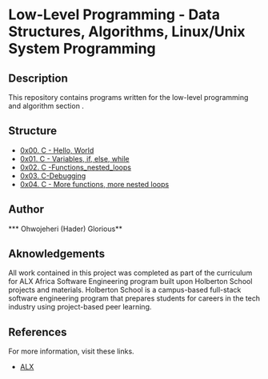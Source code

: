 # Low-Level Programming - Data Structures, Algorithms, Linux/Unix System Programming

## Description

This repository contains programs written for the low-level programming and algorithm section .

## Structure
* [0x00. C - Hello, World](https://github.com/Adderreth/alx-low_level_programming/0x00-hello_world)
* [0x01. C - Variables, if, else, while](https://github.com/Adderreth/alx-low_level_programming/0x01-Variables_if_else_while)
* [0x02. C -Functions_nested_loops](https://github.com/Adderreth/alx-low_level_programming/0x02-functions_nested_loops)
* [0x03. C-Debugging](https://github.com/Adderreth/alx-low_level_programming/0x03-debugging)
* [0x04. C - More functions, more nested loops](https://github.com/Adderreth/alx-low_level_programming/0x04-more_functions_nested_loops)

## Author

 *** Ohwojeheri (Hader) Glorious**

## Aknowledgements
All work contained in this project was completed as part of the curriculum for ALX Africa Software Engineering program built upon Holberton School projects and materials. Holberton School is a campus-based full-stack software engineering program that prepares students for careers in the tech industry using project-based peer learning.

## References
For more information, visit these links.

* [ALX](https://www.alxafrica.com)

